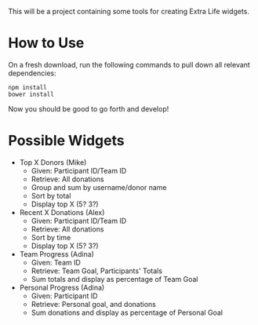 This will be a project containing some tools for creating Extra Life widgets.

How to Use
================
On a fresh download, run the following commands to pull down all relevant dependencies:

```npm install```  
```bower install```

Now you should be good to go forth and develop!

Possible Widgets
================

* Top X Donors (Mike)
  * Given: Participant ID/Team ID
  * Retrieve: All donations
  * Group and sum by username/donor name
  * Sort by total
  * Display top X (5? 3?)
* Recent X Donations (Alex)
  * Given: Participant ID/Team ID
  * Retrieve: All donations
  * Sort by time
  * Display top X (5? 3?)
* Team Progress (Adina)
  * Given: Team ID
  * Retrieve: Team Goal, Participants' Totals
  * Sum totals and display as percentage of Team Goal
* Personal Progress (Adina)
  * Given: Participant ID
  * Retrieve: Personal goal, and donations
  * Sum donations and display as percentage of Personal Goal
 
 